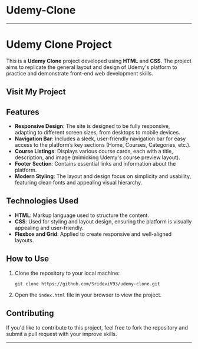 # Udemy-Clone
---

# Udemy Clone Project

This is a **Udemy Clone** project developed using **HTML** and **CSS**. The project aims to replicate the general layout and design of Udemy's platform to practice and demonstrate front-end web development skills.
## Visit My Project
  

## Features
- **Responsive Design**: The site is designed to be fully responsive, adapting to different screen sizes, from desktops to mobile devices.
- **Navigation Bar**: Includes a sleek, user-friendly navigation bar for easy access to the platform’s key sections (Home, Courses, Categories, etc.).
- **Course Listings**: Displays various course cards, each with a title, description, and image (mimicking Udemy's course preview layout).
- **Footer Section**: Contains essential links and information about the platform.
- **Modern Styling**: The layout and design focus on simplicity and usability, featuring clean fonts and appealing visual hierarchy.

## Technologies Used
- **HTML**: Markup language used to structure the content.
- **CSS**: Used for styling and layout design, ensuring the platform is visually appealing and user-friendly.
- **Flexbox and Grid**: Applied to create responsive and well-aligned layouts.

## How to Use
1. Clone the repository to your local machine:
   ```
   git clone https://github.com/SrideviV93/udemy-clone.git
   ```
2. Open the `index.html` file in your browser to view the project.

## Contributing
If you'd like to contribute to this project, feel free to fork the repository and submit a pull request with your improve skills.

---
